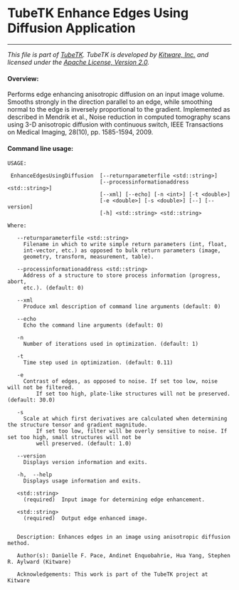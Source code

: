 TubeTK Enhance Edges Using Diffusion Application
================================================

---
*This file is part of [TubeTK](http://www.tubetk.org). TubeTK is developed by [Kitware, Inc.](http://www.kitware.com) and licensed under the [Apache License, Version 2.0](http://www.apache.org/licenses/LICENSE-2.0).*

#### Overview:

Performs edge enhancing anisotropic diffusion on an input image volume.
Smooths strongly in the direction parallel to an edge, while smoothing normal to the edge is inversely proportional
to the gradient. Implemented as described in Mendrik et al., Noise reduction in computed tomography scans using 3-D
anisotropic diffusion with continuous switch, IEEE Transactions on Medical Imaging, 28(10), pp. 1585-1594, 2009.

#### Command line usage:

```
USAGE:

 EnhanceEdgesUsingDiffusion  [--returnparameterfile <std::string>]
                             [--processinformationaddress <std::string>]
                             [--xml] [--echo] [-n <int>] [-t <double>]
                             [-e <double>] [-s <double>] [--] [--version]
                             [-h] <std::string> <std::string>

Where:

   --returnparameterfile <std::string>
     Filename in which to write simple return parameters (int, float,
     int-vector, etc.) as opposed to bulk return parameters (image,
     geometry, transform, measurement, table).

   --processinformationaddress <std::string>
     Address of a structure to store process information (progress, abort,
     etc.). (default: 0)

   --xml
     Produce xml description of command line arguments (default: 0)

   --echo
     Echo the command line arguments (default: 0)

   -n
     Number of iterations used in optimization. (default: 1)

   -t
     Time step used in optimization. (default: 0.11)

   -e
     Contrast of edges, as opposed to noise. If set too low, noise will not be filtered.
		 If set too high, plate-like structures will not be preserved. (default: 30.0)

   -s
     Scale at which first derivatives are calculated when determining the structure tensor and gradient magnitude.
		 If set too low, filter will be overly sensitive to noise. If set too high, small structures will not be
		 well preserved. (default: 1.0)

   --version
     Displays version information and exits.

   -h,  --help
     Displays usage information and exits.

   <std::string>
     (required)  Input image for determining edge enhancement.

   <std::string>
     (required)  Output edge enhanced image.


   Description: Enhances edges in an image using anisotropic diffusion method.

   Author(s): Danielle F. Pace, Andinet Enquobahrie, Hua Yang, Stephen R. Aylward (Kitware)

   Acknowledgements: This work is part of the TubeTK project at Kitware
```
